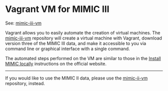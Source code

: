# Vagrant VM for MIMIC III

See: [mimic-iii-vm](https://github.com/nsh87/mimic-iii-vm)

Vagrant allows you to easily automate the creation of virtual machines.
The [mimic-iii-vm](https://github.com/nsh87/mimic-iii-vm) repository will
create a virtual machine with Vagrant, download version three of the
MIMIC III data, and make it accessible to you via command line or graphical
interface with a single command.

The automated steps performed on the VM are similar to those in the
[Install MIMIC locally](http://mimic.physionet.org/tutorials/install_mimic_locally/)
instructions on the official website.

<hr>

If you would like to use the MIMIC II data, please use the
[mimic-ii-vm](https://github.com/nsh87/mimic-ii-vm) repository, instead.
